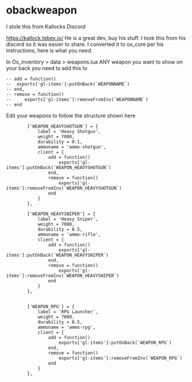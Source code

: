# obackweapon
I stole this from Kallocks Discord 


https://kallock.tebex.io/
He is a great dev, buy his stuff. I took this from his discord so it was easier to share. I converted it to ox_core
per his instructions, here is what you need.

In Ox_inventory > data > weapons.lua ANY weapon you want to show on your back you need to add this to
```
-- add = function()
--  exports['gl-items']:putOnBack(`WEAPONNAME`)
-- end,
-- remove = function()
--     exports['gl-items']:removeFromInv(`WEAPONNAME`)
-- end

```
Edit your weapons to follow the structure shown here
```
        ['WEAPON_HEAVYSHOTGUN'] = {
            label = 'Heavy Shotgun',
            weight = 7000,
            durability = 0.1,
            ammoname = 'ammo-shotgun',
            client = {
                add = function()
                    exports['gl-items']:putOnBack(`WEAPON_HEAVYSHOTGUN`)
                end,
                remove = function()
                    exports['gl-items']:removeFromInv(`WEAPON_HEAVYSHOTGUN`)
                end
            }
        },

        ['WEAPON_HEAVYSNIPER'] = {
            label = 'Heavy Sniper',
            weight = 7000,
            durability = 0.5,
            ammoname = 'ammo-rifle',
            client = {
                add = function()
                    exports['gl-items']:putOnBack(`WEAPON_HEAVYSNIPER`)
                end,
                remove = function()
                    exports['gl-items']:removeFromInv(`WEAPON_HEAVYSNIPER`)
                end
            }
        },


        ['WEAPON_RPG'] = {
            label = 'RPG Launcher',
            weight = 7000,
            durability = 0.5,
            ammoname = 'ammo-rpg',
            client = {
                add = function()
                    exports['gl-items']:putOnBack(`WEAPON_RPG`)
                end,
                remove = function()
                    exports['gl-items']:removeFromInv(`WEAPON_RPG`)
                end
            }
        },
